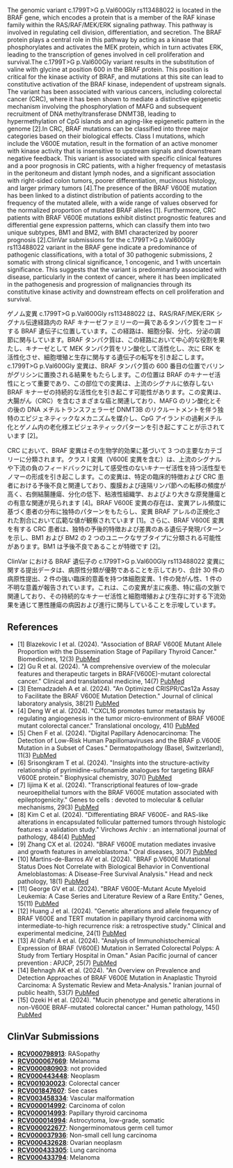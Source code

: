 
    
The genomic variant c.1799T>G p.Val600Gly rs113488022 is located in the BRAF gene, which encodes a protein that is a member of the RAF kinase family within the RAS/RAF/MEK/ERK signaling pathway. This pathway is involved in regulating cell division, differentiation, and secretion. The BRAF protein plays a central role in this pathway by acting as a kinase that phosphorylates and activates the MEK protein, which in turn activates ERK, leading to the transcription of genes involved in cell proliferation and survival.The c.1799T>G p.Val600Gly variant results in the substitution of valine with glycine at position 600 in the BRAF protein. This position is critical for the kinase activity of BRAF, and mutations at this site can lead to constitutive activation of the BRAF kinase, independent of upstream signals. The variant has been associated with various cancers, including colorectal cancer (CRC), where it has been shown to mediate a distinctive epigenetic mechanism involving the phosphorylation of MAFG and subsequent recruitment of DNA methyltransferase DNMT3B, leading to hypermethylation of CpG islands and an aging-like epigenetic pattern in the genome [2].In CRC, BRAF mutations can be classified into three major categories based on their biological effects. Class I mutations, which include the V600E mutation, result in the formation of an active monomer with kinase activity that is insensitive to upstream signals and downstream negative feedback. This variant is associated with specific clinical features and a poor prognosis in CRC patients, with a higher frequency of metastasis in the peritoneum and distant lymph nodes, and a significant association with right-sided colon tumors, poorer differentiation, mucinous histology, and larger primary tumors [4].The presence of the BRAF V600E mutation has been linked to a distinct distribution of patients according to the frequency of the mutated allele, with a wide range of values observed for the normalized proportion of mutated BRAF alleles [1]. Furthermore, CRC patients with BRAF V600E mutations exhibit distinct prognostic features and differential gene expression patterns, which can classify them into two unique subtypes, BM1 and BM2, with BM1 characterized by poorer prognosis [2].ClinVar submissions for the c.1799T>G p.Val600Gly rs113488022 variant in the BRAF gene indicate a predominance of pathogenic classifications, with a total of 30 pathogenic submissions, 2 somatic with strong clinical significance, 1 oncogenic, and 1 with uncertain significance. This suggests that the variant is predominantly associated with disease, particularly in the context of cancer, where it has been implicated in the pathogenesis and progression of malignancies through its constitutive kinase activity and downstream effects on cell proliferation and survival.

ゲノム変異 c.1799T>G p.Val600Gly rs113488022 は、RAS/RAF/MEK/ERK シグナル伝達経路内の RAF キナーゼファミリーの一員であるタンパク質をコードする BRAF 遺伝子に位置しています。この経路は、細胞分裂、分化、分泌の調節に関与しています。BRAF タンパク質は、この経路において中心的な役割を果たし、キナーゼとして MEK タンパク質をリン酸化して活性化し、次に ERK を活性化させ、細胞増殖と生存に関与する遺伝子の転写を引き起こします。c.1799T>G p.Val600Gly 変異は、BRAF タンパク質の 600 番目の位置でバリンがグリシンに置換される結果をもたらします。この位置は BRAF のキナーゼ活性にとって重要であり、この部位での変異は、上流のシグナルに依存しない BRAF キナーゼの持続的な活性化を引き起こす可能性があります。この変異は、大腸がん（CRC）を含むさまざまな癌と関連しており、MAFG のリン酸化とその後の DNA メチルトランスフェラーゼ DNMT3B のリクルートメントを伴う独特のエピジェネティックなメカニズムを媒介し、CpG アイランドの過剰メチル化とゲノム内の老化様エピジェネティックパターンを引き起こすことが示されています [2]。

CRC において、BRAF 変異はその生物学的効果に基づいて 3 つの主要なカテゴリーに分類されます。クラス I 変異（V600E 変異を含む）は、上流のシグナルや下流の負のフィードバックに対して感受性のないキナーゼ活性を持つ活性型モノマーの形成を引き起こします。この変異は、特定の臨床的特徴および CRC 患者における予後不良と関連しており、腹膜および遠隔リンパ節への転移の頻度が高く、右側結腸腫瘍、分化の低下、粘液性組織学、およびより大きな原発腫瘍との有意な関連が見られます [4]。BRAF V600E 変異の存在は、変異アレル頻度に基づく患者の分布に独特のパターンをもたらし、変異 BRAF アレルの正規化された割合において広範な値が観察されています [1]。さらに、BRAF V600E 変異を有する CRC 患者は、独特の予後的特徴および差異のある遺伝子発現パターンを示し、BM1 および BM2 の 2 つのユニークなサブタイプに分類される可能性があります。BM1 は予後不良であることが特徴です [2]。

ClinVar における BRAF 遺伝子の c.1799T>G p.Val600Gly rs113488022 変異に関する提出データは、病原性分類が優勢であることを示しており、合計 30 件の病原性提出、2 件の強い臨床的意義を持つ体細胞変異、1 件の発がん性、1 件の不明な意義が報告されています。これは、この変異が主に疾患、特に癌の文脈で関連しており、その持続的なキナーゼ活性と細胞増殖および生存に対する下流効果を通じて悪性腫瘍の病因および進行に関与していることを示唆しています。
    
## References
- [1] Blazekovic I et al. (2024). "Association of BRAF V600E Mutant Allele Proportion with the Dissemination Stage of Papillary Thyroid Cancer." Biomedicines, 12(3) [PubMed](https://pubmed.ncbi.nlm.nih.gov/38540091/)
- [2] Gu R et al. (2024). "A comprehensive overview of the molecular features and therapeutic targets in BRAF(V600E)-mutant colorectal cancer." Clinical and translational medicine, 14(7) [PubMed](https://pubmed.ncbi.nlm.nih.gov/39073010/)
- [3] Etemadzadeh A et al. (2024). "An Optimized CRISPR/Cas12a Assay to Facilitate the BRAF V600E Mutation Detection." Journal of clinical laboratory analysis, 38(21) [PubMed](https://pubmed.ncbi.nlm.nih.gov/39445676/)
- [4] Deng W et al. (2024). "CXCL16 promotes tumor metastasis by regulating angiogenesis in the tumor micro-environment of BRAF V600E mutant colorectal cancer." Translational oncology, 41() [PubMed](https://pubmed.ncbi.nlm.nih.gov/38232513/)
- [5] Chen F et al. (2024). "Digital Papillary Adenocarcinoma: The Detection of Low-Risk Human Papillomaviruses and the BRAF p.V600E Mutation in a Subset of Cases." Dermatopathology (Basel, Switzerland), 11(3) [PubMed](https://pubmed.ncbi.nlm.nih.gov/39051320/)
- [6] Srisongkram T et al. (2024). "Insights into the structure-activity relationship of pyrimidine-sulfonamide analogues for targeting BRAF V600E protein." Biophysical chemistry, 307() [PubMed](https://pubmed.ncbi.nlm.nih.gov/38241826/)
- [7] Iijima K et al. (2024). "Transcriptional features of low-grade neuroepithelial tumors with the BRAF V600E mutation associated with epileptogenicity." Genes to cells : devoted to molecular & cellular mechanisms, 29(3) [PubMed](https://pubmed.ncbi.nlm.nih.gov/38269481/)
- [8] Kim C et al. (2024). "Differentiating BRAF V600E- and RAS-like alterations in encapsulated follicular patterned tumors through histologic features: a validation study." Virchows Archiv : an international journal of pathology, 484(4) [PubMed](https://pubmed.ncbi.nlm.nih.gov/38366204/)
- [9] Zhang CX et al. (2024). "BRAF V600E mutation mediates invasive and growth features in ameloblastoma." Oral diseases, 30(7) [PubMed](https://pubmed.ncbi.nlm.nih.gov/38424736/)
- [10] Martins-de-Barros AV et al. (2024). "BRAF p.V600E Mutational Status Does Not Correlate with Biological Behavior in Conventional Ameloblastomas: A Disease-Free Survival Analysis." Head and neck pathology, 18(1) [PubMed](https://pubmed.ncbi.nlm.nih.gov/38504068/)
- [11] George GV et al. (2024). "BRAF V600E-Mutant Acute Myeloid Leukemia: A Case Series and Literature Review of a Rare Entity." Genes, 15(11) [PubMed](https://pubmed.ncbi.nlm.nih.gov/39596583/)
- [12] Huang J et al. (2024). "Genetic alterations and allele frequency of BRAF V600E and TERT mutation in papillary thyroid carcinoma with intermediate-to-high recurrence risk: a retrospective study." Clinical and experimental medicine, 24(1) [PubMed](https://pubmed.ncbi.nlm.nih.gov/38607456/)
- [13] Al Ghafri A et al. (2024). "Analysis of Immunohistochemical Expression of BRAF (V600E) Mutation in Serrated Colorectal Polyps: A Study from Tertiary Hospital in Oman." Asian Pacific journal of cancer prevention : APJCP, 25(7) [PubMed](https://pubmed.ncbi.nlm.nih.gov/39068592/)
- [14] Behnagh AK et al. (2024). "An Overview on Prevalence and Detection Approaches of BRAF V600E Mutation in Anaplastic Thyroid Carcinoma: A Systematic Review and Meta-Analysis." Iranian journal of public health, 53(7) [PubMed](https://pubmed.ncbi.nlm.nih.gov/39086414/)
- [15] Ozeki H et al. (2024). "Mucin phenotype and genetic alterations in non-V600E BRAF-mutated colorectal cancer." Human pathology, 145() [PubMed](https://pubmed.ncbi.nlm.nih.gov/38423222/)

    
## ClinVar Submissions
- **[RCV000798913](https://www.ncbi.nlm.nih.gov/clinvar/RCV000798913/)**: RASopathy
- **[RCV000067669](https://www.ncbi.nlm.nih.gov/clinvar/RCV000067669/)**: Melanoma
- **[RCV000080903](https://www.ncbi.nlm.nih.gov/clinvar/RCV000080903/)**: not provided
- **[RCV000443448](https://www.ncbi.nlm.nih.gov/clinvar/RCV000443448/)**: Neoplasm
- **[RCV001030023](https://www.ncbi.nlm.nih.gov/clinvar/RCV001030023/)**: Colorectal cancer
- **[RCV001847607](https://www.ncbi.nlm.nih.gov/clinvar/RCV001847607/)**: See cases
- **[RCV003458334](https://www.ncbi.nlm.nih.gov/clinvar/RCV003458334/)**: Vascular malformation
- **[RCV000014992](https://www.ncbi.nlm.nih.gov/clinvar/RCV000014992/)**: Carcinoma of colon
- **[RCV000014993](https://www.ncbi.nlm.nih.gov/clinvar/RCV000014993/)**: Papillary thyroid carcinoma
- **[RCV000014994](https://www.ncbi.nlm.nih.gov/clinvar/RCV000014994/)**: Astrocytoma, low-grade, somatic
- **[RCV000022677](https://www.ncbi.nlm.nih.gov/clinvar/RCV000022677/)**: Nongerminomatous germ cell tumor
- **[RCV000037936](https://www.ncbi.nlm.nih.gov/clinvar/RCV000037936/)**: Non-small cell lung carcinoma
- **[RCV000432628](https://www.ncbi.nlm.nih.gov/clinvar/RCV000432628/)**: Ovarian neoplasm
- **[RCV000433305](https://www.ncbi.nlm.nih.gov/clinvar/RCV000433305/)**: Lung carcinoma
- **[RCV000433794](https://www.ncbi.nlm.nih.gov/clinvar/RCV000433794/)**: Melanoma

    